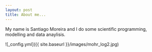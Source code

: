 ```yaml
---
layout: post
title: About me...
---
```


My name is Santiago Moreira and I do some scientific programming, modelling and data anaylisis.

![_config.yml]({{ site.baseurl }}/images/mohr_log2.jpg)

